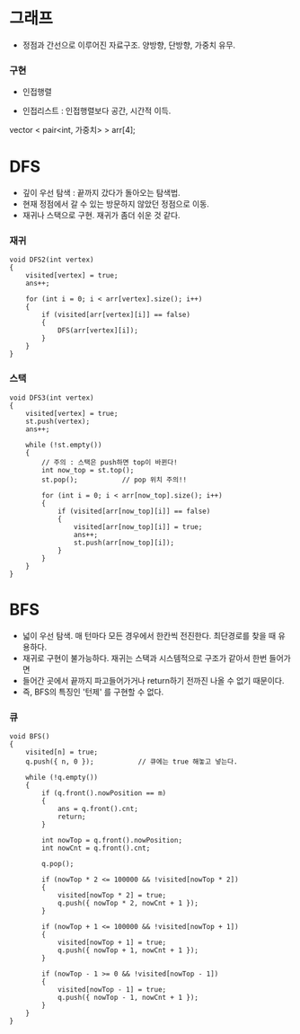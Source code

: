 # 그래프

- 정점과 간선으로 이루어진 자료구조. 양방향, 단방향, 가중치 유무.

### 구현

- 인접행렬

- 인접리스트 : 인접행렬보다 공간, 시간적 이득.

vector < pair<int, 가중치> > arr[4];



# DFS

- 깊이 우선 탐색 : 끝까지 갔다가 돌아오는 탐색법.
- 현재 정점에서 갈 수 있는 방문하지 않았던 정점으로 이동.
- 재귀나 스택으로 구현. 재귀가 좀더 쉬운 것 같다.

### 재귀

	void DFS2(int vertex)			
	{
		visited[vertex] = true;
		ans++;

		for (int i = 0; i < arr[vertex].size(); i++)
		{
			if (visited[arr[vertex][i]] == false)
			{
				DFS(arr[vertex][i]);
			}
		}
	}



### 스택

	void DFS3(int vertex)	
	{
		visited[vertex] = true;
		st.push(vertex);
		ans++;

		while (!st.empty())
		{
			// 주의 : 스택은 push하면 top이 바뀐다!
			int now_top = st.top();
			st.pop();			// pop 위치 주의!! 

			for (int i = 0; i < arr[now_top].size(); i++)
			{
				if (visited[arr[now_top][i]] == false)
				{
					visited[arr[now_top][i]] = true;
					ans++;
					st.push(arr[now_top][i]);
				}
			}
		}
	}

# BFS

- 넓이 우선 탐색. 매 턴마다 모든 경우에서 한칸씩 전진한다. 최단경로를 찾을 때 유용하다.
- 재귀로 구현이 불가능하다. 재귀는 스택과 시스템적으로 구조가 같아서 한번 들어가면
- 들어간 곳에서 끝까지 파고들어가거나 return하기 전까진 나올 수 없기 때문이다.
- 즉, BFS의 특징인 '턴제' 를 구현할 수 없다.


### 큐

	void BFS()
	{
		visited[n] = true;
		q.push({ n, 0 });			// 큐에는 true 해놓고 넣는다.

		while (!q.empty())
		{
			if (q.front().nowPosition == m)
			{
				ans = q.front().cnt;
				return;							
			}

			int nowTop = q.front().nowPosition;
			int nowCnt = q.front().cnt;

			q.pop();

			if (nowTop * 2 <= 100000 && !visited[nowTop * 2])
			{
				visited[nowTop * 2] = true;
				q.push({ nowTop * 2, nowCnt + 1 });
			}

			if (nowTop + 1 <= 100000 && !visited[nowTop + 1])
			{
				visited[nowTop + 1] = true;
				q.push({ nowTop + 1, nowCnt + 1 });
			}

			if (nowTop - 1 >= 0 && !visited[nowTop - 1])
			{
				visited[nowTop - 1] = true;
				q.push({ nowTop - 1, nowCnt + 1 });
			}
		}
	}